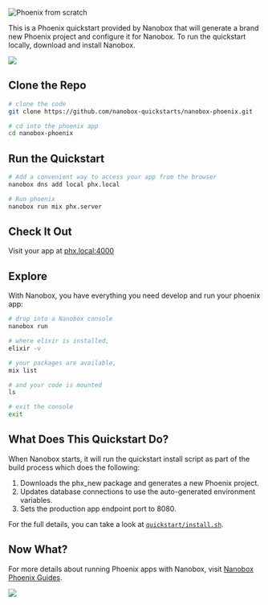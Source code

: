 ![Phoenix from scratch](https://guides.nanobox.io/assets/quickstart-icons/phoenix.png)

This is a Phoenix quickstart provided by Nanobox that will generate a brand new Phoenix project and configure it for Nanobox. To run the quickstart locally, download and install Nanobox.

<a href="https://nanobox.io/download"><img src="https://guides.nanobox.io/assets/quickstart-icons/download.png" /></a>

## Clone the Repo

```bash
# clone the code
git clone https://github.com/nanobox-quickstarts/nanobox-phoenix.git

# cd into the phoenix app
cd nanobox-phoenix
```

## Run the Quickstart

```bash
# Add a convenient way to access your app from the browser
nanobox dns add local phx.local

# Run phoenix
nanobox run mix phx.server
```

## Check It Out

Visit your app at <a href="http://phx.local:4000" target="\_blank">phx.local:4000</a>

## Explore
With Nanobox, you have everything you need develop and run your phoenix app:

```bash
# drop into a Nanobox console
nanobox run

# where elixir is installed,
elixir -v

# your packages are available,
mix list

# and your code is mounted
ls

# exit the console
exit
```

## What Does This Quickstart Do?
When Nanobox starts, it will run the quickstart install script as part of the build process which does the following:

1. Downloads the phx_new package and generates a new Phoenix project.
2. Updates database connections to use the auto-generated environment variables.
3. Sets the production app endpoint port to 8080.

For the full details, you can take a look at [`quickstart/install.sh`](https://github.com/nanobox-quickstarts/nanobox-phoenix/blob/master/quickstart/install.sh).

## Now What?
For more details about running Phoenix apps with Nanobox, visit [Nanobox Phoenix Guides](https://guides.nanobox.io/elixir/phoenix/).

<a href="https://nanobox.io"><img src="https://guides.nanobox.io/assets/quickstart-icons/footer.png" /></a>
